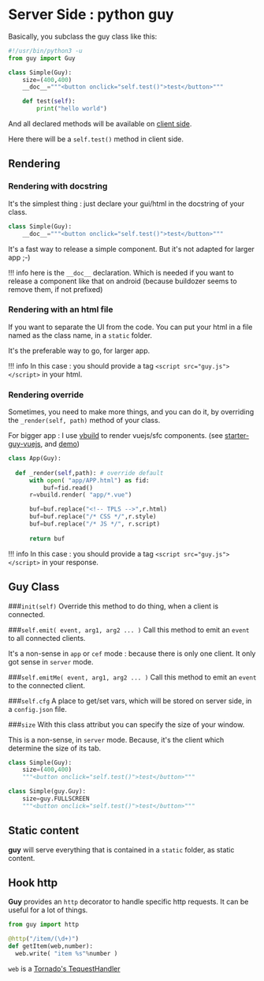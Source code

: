 # Server Side : python guy

Basically, you subclass the guy class like this:

```python
#!/usr/bin/python3 -u
from guy import Guy

class Simple(Guy):
    size=(400,400)
    __doc__="""<button onclick="self.test()">test</button>"""

    def test(self):
        print("hello world")

```
And all declared methods will be available on [client side](client.md).

Here there will be a `self.test()` method in client side.


## Rendering 


### Rendering with docstring
It's the simplest thing : just declare your gui/html in the docstring of your class.

```python
class Simple(Guy):
    __doc__="""<button onclick="self.test()">test</button>"""
```

It's a fast way to release a simple component. But it's not adapted for larger app ;-)

!!! info
    here is the `__doc__` declaration. Which is needed if you want to release a component like that on android (because buildozer seems to remove them, if not prefixed)

### Rendering with an html file
If you want to separate the UI from the code. You can put your html in a file named as the class name, in a `static` folder.

It's the preferable way to go, for larger app.

!!! info
    In this case : you should provide a tag `<script src="guy.js"></script>` in your html.

### Rendering override
Sometimes, you need to make more things, and you can do it, by overriding the `_render(self, path)` method of your class.

For bigger app : I use [vbuild](https://github.com/manatlan/vbuild) to render vuejs/sfc components.
(see [starter-guy-vuejs](https://glitch.com/~starter-guy-vuejs), and [demo](https://starter-guy-vuejs.glitch.me/#/))

```python
class App(Guy):
  
  def _render(self,path): # override default 
      with open( "app/APP.html") as fid:
          buf=fid.read()
      r=vbuild.render( "app/*.vue")

      buf=buf.replace("<!-- TPLS -->",r.html)
      buf=buf.replace("/* CSS */",r.style)
      buf=buf.replace("/* JS */", r.script)      
      
      return buf
```
!!! info
    In this case : you should provide a tag `<script src="guy.js"></script>` in your response.


## Guy Class

###`init(self)`
Override this method to do thing, when a client is connected.

###`self.emit( event, arg1, arg2 ... )`
Call this method to emit an `event` to all connected clients.

It's a non-sense in `app` or `cef` mode : because there is only one client. It only got sense in `server` mode.

###`self.emitMe( event, arg1, arg2 ... )`
Call this method to emit an `event` to the connected client.

###`self.cfg`
A place to get/set vars, which will be stored on server side, in a `config.json` file.

###`size`
With this class attribut you can specify the size of your window.

This is a non-sense, in `server` mode. Because, it's the client which determine the size of its tab.

```python
class Simple(Guy):
    size=(400,400)
    """<button onclick="self.test()">test</button>"""
```

```python
class Simple(guy.Guy):
    size=guy.FULLSCREEN
    """<button onclick="self.test()">test</button>"""
```

## Static content
**guy** will serve everything that is contained in a `static` folder, as static content.

## Hook http
**Guy** provides an `http` decorator to handle specific http requests. It can be useful for a lot of things.

```python
from guy import http

@http("/item/(\d+)") 
def getItem(web,number):
  web.write( "item %s"%number )
```
`web` is a [Tornado's TequestHandler](https://www.tornadoweb.org/en/stable/web.html#tornado.web.RequestHandler)
